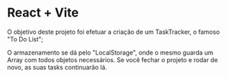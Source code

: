 # React + Vite

O objetivo deste projeto foi efetuar a criação de um TaskTracker, o famoso "To Do List";

O armazenamento se dá pelo "LocalStorage", onde o mesmo guarda um Array com todos objetos necessários. Se você fechar o projeto e rodar de novo, as suas tasks continuarão lá.
